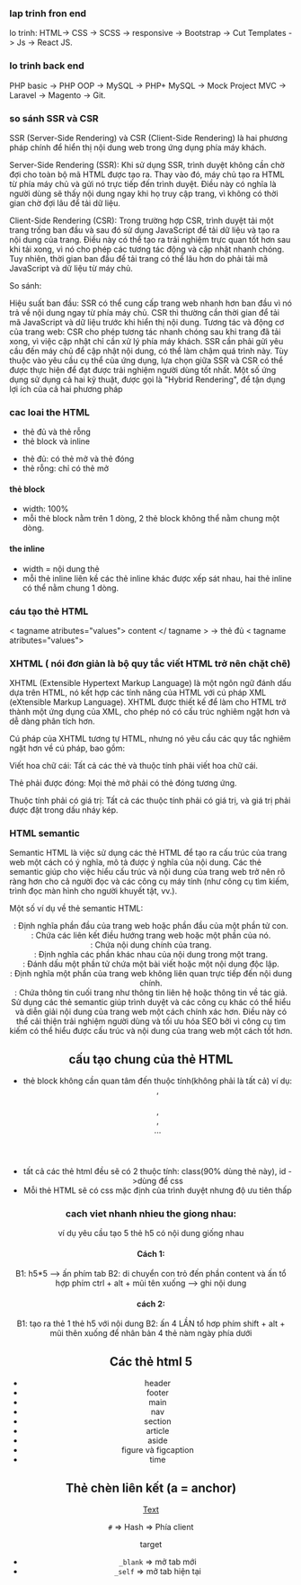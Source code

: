 ### lap trinh fron end
lo trinh:
HTML-> CSS -> SCSS -> responsive -> Bootstrap -> Cut Templates -> Js -> React JS.
### lo trinh back end
PHP basic -> PHP OOP -> MySQL -> PHP+ MySQL -> Mock Project MVC -> Laravel -> Magento -> Git.

### so sánh SSR và CSR

SSR (Server-Side Rendering) và CSR (Client-Side Rendering) là hai phương pháp chính để hiển thị nội dung web trong ứng dụng phía máy khách.

Server-Side Rendering (SSR): Khi sử dụng SSR, trình duyệt không cần chờ đợi cho toàn bộ mã HTML được tạo ra. Thay vào đó, máy chủ tạo ra HTML từ phía máy chủ và gửi nó trực tiếp đến trình duyệt. Điều này có nghĩa là người dùng sẽ thấy nội dung ngay khi họ truy cập trang, vì không có thời gian chờ đợi lâu để tải dữ liệu.

Client-Side Rendering (CSR): Trong trường hợp CSR, trình duyệt tải một trang trống ban đầu và sau đó sử dụng JavaScript để tải dữ liệu và tạo ra nội dung của trang. Điều này có thể tạo ra trải nghiệm trực quan tốt hơn sau khi tải xong, vì nó cho phép các tương tác động và cập nhật nhanh chóng. Tuy nhiên, thời gian ban đầu để tải trang có thể lâu hơn do phải tải mã JavaScript và dữ liệu từ máy chủ.

So sánh:

Hiệu suất ban đầu: SSR có thể cung cấp trang web nhanh hơn ban đầu vì nó trả về nội dung ngay từ phía máy chủ. CSR thì thường cần thời gian để tải mã JavaScript và dữ liệu trước khi hiển thị nội dung.
Tương tác và động cơ của trang web: CSR cho phép tương tác nhanh chóng sau khi trang đã tải xong, vì việc cập nhật chỉ cần xử lý phía máy khách. SSR cần phải gửi yêu cầu đến máy chủ để cập nhật nội dung, có thể làm chậm quá trình này.
Tùy thuộc vào yêu cầu cụ thể của ứng dụng, lựa chọn giữa SSR và CSR có thể được thực hiện để đạt được trải nghiệm người dùng tốt nhất. Một số ứng dụng sử dụng cả hai kỹ thuật, được gọi là "Hybrid Rendering", để tận dụng lợi ích của cả hai phương pháp
### cac loai the HTML
- thẻ đủ và thẻ rỗng
- thẻ block và inline

 + thẻ đủ: có thẻ mở và thẻ đóng
 + thẻ rỗng: chỉ có thẻ mở

#### thẻ block
+ width: 100%
+ mỗi thẻ block nằm trên 1 dòng, 2 thẻ block không thể nằm chung một dòng.

#### the inline
+ width = nội dung thẻ
+ mỗi thẻ inline liên kề các thẻ inline khác được xếp sát nhau, hai thẻ inline có thể nằm chung 1 dòng.

### cáu tạo thẻ HTML
< tagname atributes="values"> content </ tagname >  -> thẻ đủ
< tagname atributes="values">

### XHTML ( nói đơn giản là bộ quy tắc viết HTML trở nên chặt chẽ)
XHTML (Extensible Hypertext Markup Language) là một ngôn ngữ đánh dấu dựa trên HTML, nó kết hợp các tính năng của HTML với cú pháp XML (eXtensible Markup Language). XHTML được thiết kế để làm cho HTML trở thành một ứng dụng của XML, cho phép nó có cấu trúc nghiêm ngặt hơn và dễ dàng phân tích hơn.

Cú pháp của XHTML tương tự HTML, nhưng nó yêu cầu các quy tắc nghiêm ngặt hơn về cú pháp, bao gồm:

Viết hoa chữ cái: Tất cả các thẻ và thuộc tính phải viết hoa chữ cái.

Thẻ phải được đóng: Mọi thẻ mở phải có thẻ đóng tương ứng.

Thuộc tính phải có giá trị: Tất cả các thuộc tính phải có giá trị, và giá trị phải được đặt trong dấu nháy kép.



 ### HTML semantic
 Semantic HTML là việc sử dụng các thẻ HTML để tạo ra cấu trúc của trang web một cách có ý nghĩa, mô tả được ý nghĩa của nội dung. Các thẻ semantic giúp cho việc hiểu cấu trúc và nội dung của trang web trở nên rõ ràng hơn cho cả người đọc và các công cụ máy tính (như công cụ tìm kiếm, trình đọc màn hình cho người khuyết tật, vv.).

Một số ví dụ về thẻ semantic HTML:

<header>: Định nghĩa phần đầu của trang web hoặc phần đầu của một phần tử con.
<nav>: Chứa các liên kết điều hướng trang web hoặc một phần của nó.
<main>: Chứa nội dung chính của trang.
<section>: Định nghĩa các phần khác nhau của nội dung trong một trang.
<article>: Đánh dấu một phần tử chứa một bài viết hoặc một nội dung độc lập.
<aside>: Định nghĩa một phần của trang web không liên quan trực tiếp đến nội dung chính.
<footer>: Chứa thông tin cuối trang như thông tin liên hệ hoặc thông tin về tác giả.
Sử dụng các thẻ semantic giúp trình duyệt và các công cụ khác có thể hiểu và diễn giải nội dung của trang web một cách chính xác hơn. Điều này có thể cải thiện trải nghiệm người dùng và tối ưu hóa SEO bởi vì công cụ tìm kiếm có thể hiểu được cấu trúc và nội dung của trang web một cách tốt hơn.


## cấu tạo chung của thẻ HTML
- thẻ block không cần quan tâm đến thuộc tính(không phải là tất cả) ví dụ: <div></div>, <h1></h1>, <header>, <nav>...
- tất cả các thẻ html đều sẽ có 2 thuộc tính: class(90% dùng thẻ này), id ->dùng để css
- Mỗi thẻ HTML sẽ có css mặc định của trình duyệt nhưng độ ưu tiên thấp

### cach viet nhanh nhieu the giong nhau:
ví dụ yêu cầu tạo 5 thẻ h5 có nội dung giống nhau
#### Cách 1:
B1: h5*5 --> ấn phím tab
B2: di chuyển con trỏ đến phần content và ấn tổ hợp phím ctrl + alt + mũi tên xuống --> ghi nội dung
#### cách 2:
B1: tạo ra thẻ 1 thẻ h5 với nội dung
B2: ấn 4 LẦN tổ hơp phím shift + alt + mũi thên xuống để nhân bản 4 thẻ nàm ngày phía dưới

## Các thẻ html 5

- header
- footer
- main
- nav
- section
- article
- aside
- figure và figcaption
- time

## Thẻ chèn liên kết (a = anchor)

<a href="link">Text</a>

`#` => Hash => Phía client

target

- `_blank` => mở tab mới
- `_self` => mở tab hiện tại




